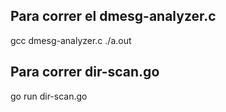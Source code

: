 ## Para correr el dmesg-analyzer.c

gcc dmesg-analyzer.c
./a.out <file>

## Para correr dir-scan.go

go run dir-scan.go <path-to-scan>